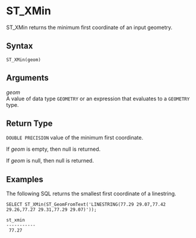 # ST\_XMin<a name="ST_XMin-function"></a>

ST\_XMin returns the minimum first coordinate of an input geometry\. 

## Syntax<a name="ST_XMin-function-syntax"></a>

```
ST_XMin(geom)
```

## Arguments<a name="ST_XMin-function-arguments"></a>

 *geom*   
A value of data type `GEOMETRY` or an expression that evaluates to a `GEOMETRY` type\. 

## Return Type<a name="ST_XMin-function-return"></a>

`DOUBLE PRECISION` value of the minimum first coordinate\. 

If *geom* is empty, then null is returned\. 

If *geom* is null, then null is returned\. 

## Examples<a name="ST_XMin-function-examples"></a>

The following SQL returns the smallest first coordinate of a linestring\. 

```
SELECT ST_XMin(ST_GeomFromText('LINESTRING(77.29 29.07,77.42 29.26,77.27 29.31,77.29 29.07)'));
```

```
st_xmin
-----------
 77.27
```